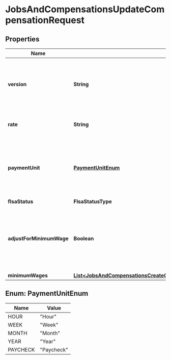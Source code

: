 

# JobsAndCompensationsUpdateCompensationRequest



## Properties

| Name | Type | Description | Notes |
|------------ | ------------- | ------------- | -------------|
|**version** | **String** | The current version of the object. See the [versioning guide](https://docs.gusto.com/embedded-payroll/docs/versioning#object-layer) for information on how to use this field. |  |
|**rate** | **String** | The dollar amount paid per payment unit. |  [optional] |
|**paymentUnit** | [**PaymentUnitEnum**](#PaymentUnitEnum) | The unit accompanying the compensation rate. If the employee is an owner, rate should be &#39;Paycheck&#39;. |  [optional] |
|**flsaStatus** | **FlsaStatusType** |  |  [optional] |
|**adjustForMinimumWage** | **Boolean** | Determines whether the compensation should be adjusted for minimum wage. Only applies to Nonexempt employees. |  [optional] |
|**minimumWages** | [**List&lt;JobsAndCompensationsCreateCompensationRequestMinimumWagesInner&gt;**](JobsAndCompensationsCreateCompensationRequestMinimumWagesInner.md) |  |  [optional] |



## Enum: PaymentUnitEnum

| Name | Value |
|---- | -----|
| HOUR | &quot;Hour&quot; |
| WEEK | &quot;Week&quot; |
| MONTH | &quot;Month&quot; |
| YEAR | &quot;Year&quot; |
| PAYCHECK | &quot;Paycheck&quot; |



